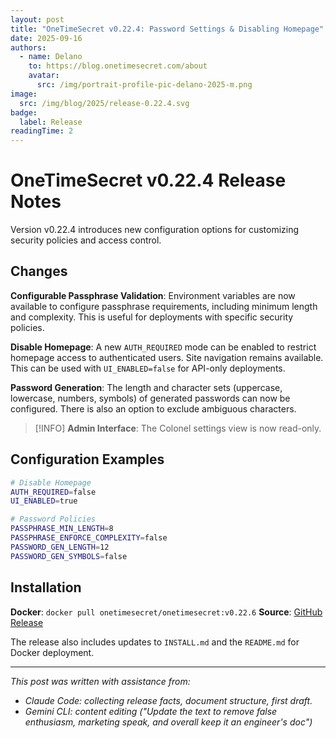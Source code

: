 ```yaml
---
layout: post
title: "OneTimeSecret v0.22.4: Password Settings & Disabling Homepage"
date: 2025-09-16
authors:
  - name: Delano
    to: https://blog.onetimesecret.com/about
    avatar:
      src: /img/portrait-profile-pic-delano-2025-m.png
image:
  src: /img/blog/2025/release-0.22.4.svg
badge:
  label: Release
readingTime: 2
---
```


# OneTimeSecret v0.22.4 Release Notes

Version v0.22.4 introduces new configuration options for customizing security policies and access control.

## Changes

**Configurable Passphrase Validation**: Environment variables are now available to configure passphrase requirements, including minimum length and complexity. This is useful for deployments with specific security policies.

**Disable Homepage**: A new `AUTH_REQUIRED` mode can be enabled to restrict homepage access to authenticated users. Site navigation remains available. This can be used with `UI_ENABLED=false` for API-only deployments.

**Password Generation**: The length and character sets (uppercase, lowercase, numbers, symbols) of generated passwords can now be configured. There is also an option to exclude ambiguous characters.

> [!INFO]
> **Admin Interface**: The Colonel settings view is now read-only.

## Configuration Examples

```bash
# Disable Homepage
AUTH_REQUIRED=false
UI_ENABLED=true

# Password Policies
PASSPHRASE_MIN_LENGTH=8
PASSPHRASE_ENFORCE_COMPLEXITY=false
PASSWORD_GEN_LENGTH=12
PASSWORD_GEN_SYMBOLS=false
```

## Installation

**Docker**: `docker pull onetimesecret/onetimesecret:v0.22.6`
**Source**: [GitHub Release](https://github.com/onetimesecret/onetimesecret/releases/tag/v0.22.4)

The release also includes updates to `INSTALL.md` and the `README.md` for Docker deployment.

---

_This post was written with assistance from:_
- _Claude Code: collecting release facts, document structure, first draft._
- _Gemini CLI: content editing ("Update the text to remove false enthusiasm, marketing speak, and overall keep it an engineer's doc")_

